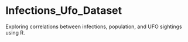 # Infections_Ufo_Dataset
Exploring correlations between infections, population, and UFO sightings using R.
